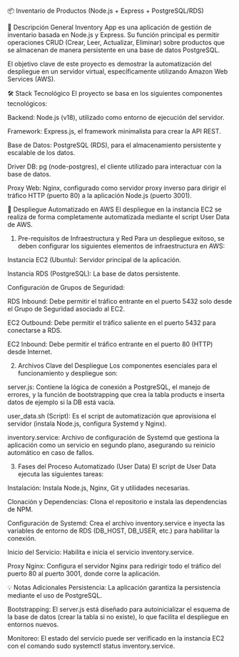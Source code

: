 📦 Inventario de Productos (Node.js + Express + PostgreSQL/RDS)


📝 Descripción General
Inventory App es una aplicación de gestión de inventario basada en Node.js y Express. Su función principal es permitir operaciones CRUD (Crear, Leer, Actualizar, Eliminar) sobre productos que se almacenan de manera persistente en una base de datos PostgreSQL.

El objetivo clave de este proyecto es demostrar la automatización del despliegue en un servidor virtual, específicamente utilizando Amazon Web Services (AWS).

🛠️ Stack Tecnológico
El proyecto se basa en los siguientes componentes tecnológicos:

Backend: Node.js (v18), utilizado como entorno de ejecución del servidor.

Framework: Express.js, el framework minimalista para crear la API REST.

Base de Datos: PostgreSQL (RDS), para el almacenamiento persistente y escalable de los datos.

Driver DB: pg (node-postgres), el cliente utilizado para interactuar con la base de datos.

Proxy Web: Nginx, configurado como servidor proxy inverso para dirigir el tráfico HTTP (puerto 80) a la aplicación Node.js (puerto 3001).

🚀 Despliegue Automatizado en AWS
El despliegue en la instancia EC2 se realiza de forma completamente automatizada mediante el script User Data de AWS.

1. Pre-requisitos de Infraestructura y Red
Para un despliegue exitoso, se deben configurar los siguientes elementos de infraestructura en AWS:

Instancia EC2 (Ubuntu): Servidor principal de la aplicación.

Instancia RDS (PostgreSQL): La base de datos persistente.

Configuración de Grupos de Seguridad:

RDS Inbound: Debe permitir el tráfico entrante en el puerto 5432 solo desde el Grupo de Seguridad asociado al EC2.

EC2 Outbound: Debe permitir el tráfico saliente en el puerto 5432 para conectarse a RDS.

EC2 Inbound: Debe permitir el tráfico entrante en el puerto 80 (HTTP) desde Internet.

2. Archivos Clave del Despliegue
Los componentes esenciales para el funcionamiento y despliegue son:

server.js: Contiene la lógica de conexión a PostgreSQL, el manejo de errores, y la función de bootstrapping que crea la tabla products e inserta datos de ejemplo si la DB está vacía.

user_data.sh (Script): Es el script de automatización que aprovisiona el servidor (instala Node.js, configura Systemd y Nginx).

inventory.service: Archivo de configuración de Systemd que gestiona la aplicación como un servicio en segundo plano, asegurando su reinicio automático en caso de fallos.

3. Fases del Proceso Automatizado (User Data)
El script de User Data ejecuta las siguientes tareas:

Instalación: Instala Node.js, Nginx, Git y utilidades necesarias.

Clonación y Dependencias: Clona el repositorio e instala las dependencias de NPM.

Configuración de Systemd: Crea el archivo inventory.service e inyecta las variables de entorno de RDS (DB_HOST, DB_USER, etc.) para habilitar la conexión.

Inicio del Servicio: Habilita e inicia el servicio inventory.service.

Proxy Nginx: Configura el servidor Nginx para redirigir todo el tráfico del puerto 80 al puerto 3001, donde corre la aplicación.

💡 Notas Adicionales
Persistencia: La aplicación garantiza la persistencia mediante el uso de PostgreSQL.

Bootstrapping: El server.js está diseñado para autoinicializar el esquema de la base de datos (crear la tabla si no existe), lo que facilita el despliegue en entornos nuevos.

Monitoreo: El estado del servicio puede ser verificado en la instancia EC2 con el comando sudo systemctl status inventory.service.
